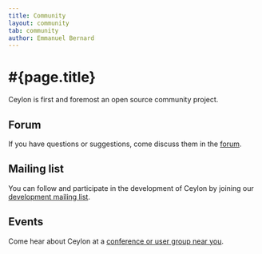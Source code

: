 ```yaml
---
title: Community  
layout: community
tab: community
author: Emmanuel Bernard
---
```

# #{page.title}

Ceylon is first and foremost an open source community project.

## Forum
If you have questions or suggestions, come discuss them in the [forum](forum).

## Mailing list

You can follow and participate in the development of Ceylon by joining 
our [development mailing list](http://groups.google.com/group/ceylon-dev).

## Events

Come hear about Ceylon at a [conference or user group near you](events).